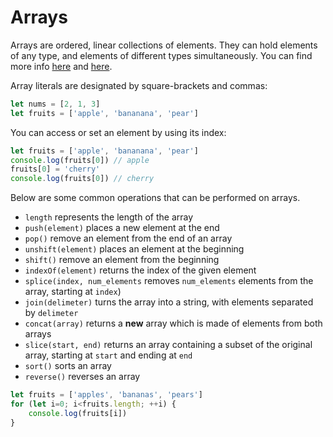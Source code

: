 
# Arrays



Arrays are ordered, linear collections of elements. They can hold elements of any type, and elements of different types simultaneously. You can find more info [here](https://developer.mozilla.org/en-US/docs/Web/JavaScript/Reference/Global_Objects/Array) and [here](https://www.w3schools.com/jsref/jsref_obj_array.asp).

Array literals are designated by square-brackets and commas:

```javascript
let nums = [2, 1, 3]
let fruits = ['apple', 'bananana', 'pear']
```

You can access or set an element by using its index:

```javascript
let fruits = ['apple', 'bananana', 'pear']
console.log(fruits[0]) // apple
fruits[0] = 'cherry'
console.log(fruits[0]) // cherry
```

Below are some common operations that can be performed on arrays.

- `length` represents the length of the array 
- `push(element)` places a new element at the end
- `pop()` remove an element from the end of an array
- `unshift(element)` places an element at the beginning
- `shift()` remove an element from the beginning
- `indexOf(element)` returns the index of the given element
- `splice(index, num_elements` removes `num_elements` elements from the array, starting at `index`)
- `join(delimeter)` turns the array into a string, with elements separated by `delimeter`
- `concat(array)` returns a **new** array which is made of elements from both arrays
- `slice(start, end)` returns an array containing a subset of the original array, starting at `start` and ending at `end`
- `sort()` sorts an array
- `reverse()` reverses an array


```javascript
let fruits = ['apples', 'bananas', 'pears']
for (let i=0; i<fruits.length; ++i) {
    console.log(fruits[i])
}
```